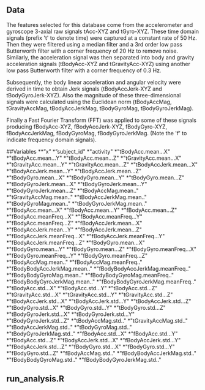 ## Data
The features selected for this database come from the accelerometer and gyroscope 3-axial raw signals tAcc-XYZ and tGyro-XYZ. These time domain signals (prefix 't' to denote time) were captured at a constant rate of 50 Hz. Then they were filtered using a median filter and a 3rd order low pass Butterworth filter with a corner frequency of 20 Hz to remove noise. Similarly, the acceleration signal was then separated into body and gravity acceleration signals (tBodyAcc-XYZ and tGravityAcc-XYZ) using another low pass Butterworth filter with a corner frequency of 0.3 Hz. 

Subsequently, the body linear acceleration and angular velocity were derived in time to obtain Jerk signals (tBodyAccJerk-XYZ and tBodyGyroJerk-XYZ). Also the magnitude of these three-dimensional signals were calculated using the Euclidean norm (tBodyAccMag, tGravityAccMag, tBodyAccJerkMag, tBodyGyroMag, tBodyGyroJerkMag). 

Finally a Fast Fourier Transform (FFT) was applied to some of these signals producing fBodyAcc-XYZ, fBodyAccJerk-XYZ, fBodyGyro-XYZ, fBodyAccJerkMag, fBodyGyroMag, fBodyGyroJerkMag. (Note the 'f' to indicate frequency domain signals). 

##Variables
**”x”
*”subject_id"
*"activity"
*"tBodyAcc.mean...X"
*"tBodyAcc.mean...Y"
*"tBodyAcc.mean...Z"
*"tGravityAcc.mean...X"
*"tGravityAcc.mean...Y"
*"tGravityAcc.mean...Z"
*"tBodyAccJerk.mean...X"
*"tBodyAccJerk.mean...Y"
*"tBodyAccJerk.mean...Z"
*"tBodyGyro.mean...X"
*"tBodyGyro.mean...Y"
*"tBodyGyro.mean...Z"
*"tBodyGyroJerk.mean...X"
*"tBodyGyroJerk.mean...Y"
*"tBodyGyroJerk.mean...Z"
*"tBodyAccMag.mean.."
*"tGravityAccMag.mean.."
*"tBodyAccJerkMag.mean.."
*"tBodyGyroMag.mean.."
*"tBodyGyroJerkMag.mean.."
*"fBodyAcc.mean...X"
*"fBodyAcc.mean...Y"
*"fBodyAcc.mean...Z"
*"fBodyAcc.meanFreq...X"
*"fBodyAcc.meanFreq...Y"
*"fBodyAcc.meanFreq...Z"
*"fBodyAccJerk.mean...X"
*"fBodyAccJerk.mean...Y"
*"fBodyAccJerk.mean...Z"
*"fBodyAccJerk.meanFreq...X"
*"fBodyAccJerk.meanFreq...Y"
*"fBodyAccJerk.meanFreq...Z"
*"fBodyGyro.mean...X"
*"fBodyGyro.mean...Y"
*"fBodyGyro.mean...Z"
*"fBodyGyro.meanFreq...X"
*"fBodyGyro.meanFreq...Y"
*"fBodyGyro.meanFreq...Z"
*"fBodyAccMag.mean.."
*"fBodyAccMag.meanFreq.."
*"fBodyBodyAccJerkMag.mean.."
*"fBodyBodyAccJerkMag.meanFreq.."
*"fBodyBodyGyroMag.mean.."
*"fBodyBodyGyroMag.meanFreq.."
*"fBodyBodyGyroJerkMag.mean.."
*"fBodyBodyGyroJerkMag.meanFreq.."
*"tBodyAcc.std...X"
*"tBodyAcc.std...Y"
*"tBodyAcc.std...Z"
*"tGravityAcc.std...X"
*"tGravityAcc.std...Y"
*"tGravityAcc.std...Z"
*"tBodyAccJerk.std...X"
*"tBodyAccJerk.std...Y"
*"tBodyAccJerk.std...Z"
*"tBodyGyro.std...X"
*"tBodyGyro.std...Y"
*"tBodyGyro.std...Z"
*"tBodyGyroJerk.std...X"
*"tBodyGyroJerk.std...Y"
*"tBodyGyroJerk.std...Z"
*"tBodyAccMag.std.."
*"tGravityAccMag.std.."
*"tBodyAccJerkMag.std.."
*"tBodyGyroMag.std.."
*"tBodyGyroJerkMag.std.."
*"fBodyAcc.std...X"
*"fBodyAcc.std...Y"
*"fBodyAcc.std...Z"
*"fBodyAccJerk.std...X"
*"fBodyAccJerk.std...Y"
*"fBodyAccJerk.std...Z"
*"fBodyGyro.std...X"
*"fBodyGyro.std...Y"
*"fBodyGyro.std...Z"
*"fBodyAccMag.std.."
*"fBodyBodyAccJerkMag.std.."
*"fBodyBodyGyroMag.std.."
*"fBodyBodyGyroJerkMag.std.."
 
## run_analysis.R
